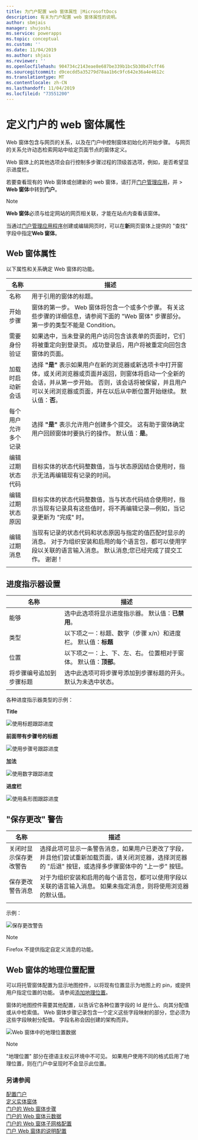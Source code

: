 ```yaml
---
title: 为门户配置 web 窗体属性 |MicrosoftDocs
description: 有关为门户配置 web 窗体属性的说明。
author: sbmjais
manager: shujoshi
ms.service: powerapps
ms.topic: conceptual
ms.custom: ''
ms.date: 11/04/2019
ms.author: shjais
ms.reviewer: ''
ms.openlocfilehash: 904734c2143eae8e687be339b1bc5b30b47cff46
ms.sourcegitcommit: d9cecdd5a35279d78aa1b6c9fc642e36a4e4612c
ms.translationtype: MT
ms.contentlocale: zh-CN
ms.lasthandoff: 11/04/2019
ms.locfileid: "73551200"
---
```

# <a name="define-web-form-properties-for-portals"></a>定义门户的 web 窗体属性

Web 窗体包含与网页的关系，以及在门户中控制窗体初始化的开始步骤。 与网页的关系允许动态检索网站中给定页面节点的窗体定义。  

Web 窗体上的其他选项会自行控制多步骤过程的顶级首选项，例如，是否希望显示进度栏。

若要查看现有的 Web 窗体或创建新的 web 窗体，请打开[门户管理应用](configure-portal.md)，并 > **Web 窗体**中转到**门户**。

> [!Note]
> **Web 窗体**必须与给定网站的网页相关联，才能在站点内查看该窗体。  

当通过[门户管理应用程序](configure-portal.md)创建或编辑网页时，可以在**新**网页窗体上提供的 "查找" 字段中指定**Web 窗体**。

## <a name="web-form-attributes"></a>Web 窗体属性

以下属性和关系确定 Web 窗体的功能。


|                名称                 |                                                                                                                                                                                        描述                                                                                                                                                                                         |
|-------------------------------------|--------------------------------------------------------------------------------------------------------------------------------------------------------------------------------------------------------------------------------------------------------------------------------------------------------------------------------------------------------------------------------------------|
|                名称                 |                                                                                                                                                                          用于引用的窗体的标题。                                                                                                                                                                           |
|             开始步骤              |                                                                                窗体的第一步。 Web 窗体将包含一个或多个步骤。 有关这些步骤的详细信息，请参阅下面的 "Web 窗体" 步骤部分。 第一步的类型不能是 Condition。                                                                                |
|       需要身份验证       |                                                                              如果选中，当未登录的用户访问包含该表单的页面时，它们将被重定向到登录页。 成功登录后，用户将被重定向回包含窗体的页面。                                                                               |
|      加载时启动新会话      |              选择 **"是"** 表示如果用户在新的浏览器或新选项卡中打开窗体，或关闭浏览器或页面并返回，则窗体将启动一个全新的会话，并从第一步开始。 否则，该会话将被保留，并且用户可以关闭浏览器或页面，并在以后从中断位置开始继续。 默认值：**否**。               |
| 每个用户允许多个记录 |                                                                                                  选择 **"是"** 表示允许用户创建多个提交。 这有助于窗体确定用户回顾窗体时要执行的操作。 默认值：**是**。                                                                                                   |
|       编辑过期状态代码       |                                                                                                                    目标实体的状态代码整数值，当与状态原因结合使用时，指示无法再编辑现有记录的时间。                                                                                                                     |
|     编辑过期状态原因      |                                                                       目标实体的状态代码整数值，当与状态代码结合使用时，指示当现有记录具有这些值时，将不再编辑记录&mdash;例如，当记录更新为 "完成" 时。                                                                       |
|        编辑过期消息         | 当现有记录的状态代码和状态原因与指定的值匹配时显示的消息。 对于为组织安装和启用的每个语言包，都可以使用字段以关联的语言输入消息。 默认消息;您已经完成了提交工作。 谢谢！ |
|                                     |                                                                                                                                                                                                                                                                                                                                                                                            |

## <a name="progress-indicator-settings"></a>进度指示器设置

| 名称                              | 描述                                                                                          |
|-----------------------------------|------------------------------------------------------------------------------------------------------|
| 能够                           | 选中此选项将显示进度指示器。 默认值：**已禁用**。                                      |
| 类型                              | 以下项之一：标题、数字（步骤 x/n）和进度栏。 默认值：**标题**                                                                                    |
| 位置                          | 以下项之一：上、下、左、右。 位置相对于窗体。 默认值：**顶部**。                                                   |
| 将步骤编号追加到步骤标题 | 选中此选项可将步骤号添加到步骤标题的开头。 默认为未选中状态。 |
||

各种进度指示器类型的示例：

**Title**

![使用标题跟踪进度](../media/track-progress-title.png "使用标题跟踪进度")  

**前面带有步骤号的标题**

![使用步骤号跟踪进度](../media/track-progress-step-number.png "使用步骤号跟踪进度")  

**加法**

![使用数字跟踪进度](../media/track-progress-numeral.png "使用数字跟踪进度")  

**进度栏**

![使用条形图跟踪进度](../media/track-progress-bar.png "使用条形图跟踪进度")  

## <a name="save-changes-warning"></a>"保存更改" 警告 

|                 名称                  |                                                                                                                                描述                                                                                                                                |
|---------------------------------------|---------------------------------------------------------------------------------------------------------------------------------------------------------------------------------------------------------------------------------------------------------------------------|
| 关闭时显示保存更改警告 |                         选择此项可显示一条警告消息，如果用户已更改了字段，并且他们尝试重新加载页面，请关闭浏览器，选择浏览器的 "后退" 按钮，或选择多步骤窗体中的 "上一步" 按钮。                         |
|     保存更改警告消息      | 对于为组织安装和启用的每个语言包，都可以使用字段以关联的语言输入消息。 如果未指定消息，则将使用浏览器的默认值。 |
|                                       |                                                                                                                                                                                                                                                                           |

示例：

![保存更改警告](../media/save-changes-warning.png "保存更改警告")  

>[!Note]
> Firefox 不提供指定自定义消息的功能。

## <a name="geolocation-configuration-for-web-form"></a>Web 窗体的地理位置配置

可以将托管窗体配置为显示地图控件，以将现有位置显示为地图上的 pin，或提供用户指定位置的功能。 请参阅[添加地理位置](add-geolocation.md)。

窗体的地图控件需要其他配置，以告诉它各种位置字段的 Id 是什么、向其分配值或从中检索值。 Web 窗体步骤记录包含一个定义这些字段映射的部分，您必须为这些字段映射分配值。 字段名称会因创建的架构而异。

![Web 窗体中的地理位置数据](../media/geolocation-managed-form.png "Web 窗体中的地理位置数据")

> [!Note]
> "地理位置" 部分在德语主权云环境中不可见。 如果用户使用不同的格式启用了地理位置，则在门户中呈现时不会显示此位置。

### <a name="see-also"></a>另请参阅

[配置门户](configure-portal.md)  
[定义实体窗体](entity-forms.md)  
[门户的 Web 窗体步骤](web-form-steps.md)  
[门户的 Web 窗体元数据](configure-web-form-metadata.md)  
[门户的 Web 窗体子网格配置](configure-web-form-subgrid.md)  
[门户 Web 窗体的说明配置](../configure-notes.md)  
